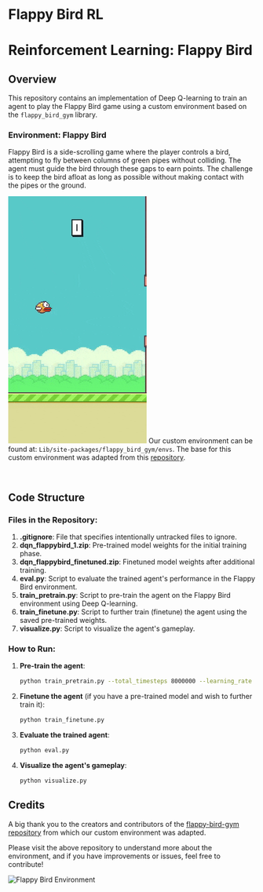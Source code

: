 # Flappy Bird RL
# Reinforcement Learning: Flappy Bird

## Overview
This repository contains an implementation of Deep Q-learning to train an agent to play the Flappy Bird game using a custom environment based on the `flappy_bird_gym` library.

### Environment: Flappy Bird

Flappy Bird is a side-scrolling game where the player controls a bird, attempting to fly between columns of green pipes without colliding. The agent must guide the bird through these gaps to earn points. The challenge is to keep the bird afloat as long as possible without making contact with the pipes or the ground.

![Flappy Bird](https://github.com/VenturaBleak/FlappyBirdRL/blob/master/yellow_bird_playing.gif)
Our custom environment can be found at: `Lib/site-packages/flappy_bird_gym/envs`. The base for this custom environment was adapted from this [repository](https://github.com/Talendar/flappy-bird-gym/).



<br>


## Code Structure

### Files in the Repository:

1. **.gitignore**: File that specifies intentionally untracked files to ignore.
2. **dqn_flappybird_1.zip**: Pre-trained model weights for the initial training phase.
3. **dqn_flappybird_finetuned.zip**: Finetuned model weights after additional training.
4. **eval.py**: Script to evaluate the trained agent's performance in the Flappy Bird environment.
5. **train_pretrain.py**: Script to pre-train the agent on the Flappy Bird environment using Deep Q-learning.
6. **train_finetune.py**: Script to further train (finetune) the agent using the saved pre-trained weights.
7. **visualize.py**: Script to visualize the agent's gameplay.

### How to Run:

1. **Pre-train the agent**:
    ```bash
    python train_pretrain.py --total_timesteps 8000000 --learning_rate 0.0005
    ```

2. **Finetune the agent** (if you have a pre-trained model and wish to further train it):
    ```bash
    python train_finetune.py
    ```

3. **Evaluate the trained agent**:
    ```bash
    python eval.py
    ```

4. **Visualize the agent's gameplay**:
    ```bash
    python visualize.py
    ```

## Credits

A big thank you to the creators and contributors of the [flappy-bird-gym repository](https://github.com/Talendar/flappy-bird-gym/) from which our custom environment was adapted. 

Please visit the above repository to understand more about the environment, and if you have improvements or issues, feel free to contribute! 

![Flappy Bird Environment](https://github.com/Talendar/flappy-bird-gym/blob/master/assets/flappy_bird_env.gif)
